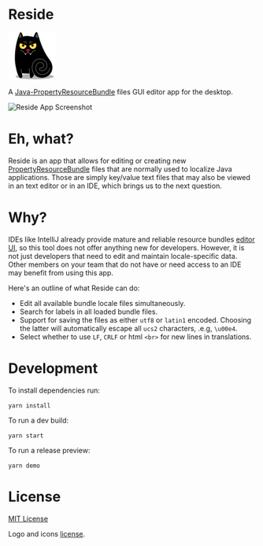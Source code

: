 # Reside

![Residé Himself](src/assets/icons/png/cat-vampire-icon-96x96.png)

A [Java-PropertyResourceBundle](https://docs.oracle.com/javase/7/docs/api/java/util/PropertyResourceBundle.html) files GUI editor app for the desktop.

![Reside App Screenshot](https://i.imgur.com/pPOmdWl.png)

# Eh, what?

Reside is an app that allows for editing or creating new [PropertyResourceBundle](https://docs.oracle.com/javase/7/docs/api/java/util/PropertyResourceBundle.html) files that are normally used to localize Java applications. Those are simply key/value text files that may also be viewed in an text editor or in an IDE, which brings us to the next question.

# Why?

IDEs like IntelliJ already provide mature and reliable resource bundles [editor UI](https://www.jetbrains.com/help/idea/resource-bundle-editor.html), so this tool does not offer anything new for developers. However, it is not just developers that need to edit and maintain locale-specific data. Other members on your team that do not have or need access to an IDE may benefit from using this app. 

Here's an outline of what Reside can do:

  - Edit all available bundle locale files simultaneously.
  - Search for labels in all loaded bundle files.
  - Support for saving the files as either `utf8` or `latin1` encoded. Choosing the latter will automatically escape all `ucs2` characters, .e.g, `\u00e4`.
  - Select whether to use `LF`, `CRLF` or html `<br>` for new lines in translations.

# Development

To install dependencies run:
  
    yarn install

To run a dev build:

    yarn start

To run a release preview:

    yarn demo

# License

[MIT License](LICENSE.md)

Logo and icons [license](src/assets/icons/README.md).